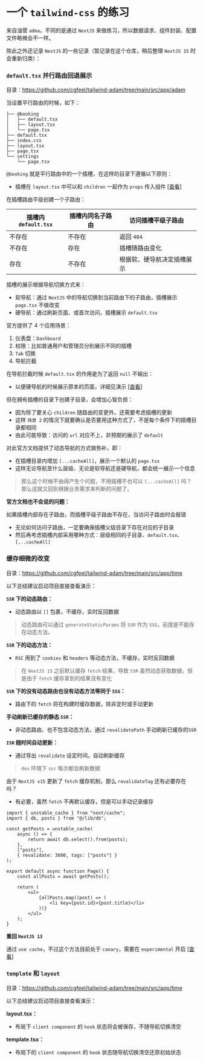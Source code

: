 # 一个 `tailwind-css` 的练习

来自油管 `adma`，不同的是通过 `NextJS` 来做练习，所以数据请求、组件封装、配置文件略微会不一样。

除此之外还记录 `NextJS` 的一些记录（暂记录在这个仓库，稍后整理 `NextJS 15` 时会重新归类）：

### `default.tsx` 并行路由回退展示

目录：https://github.com/cgfeel/tailwind-adam/tree/main/src/app/adam

当设置平行路由的时候，如下：

```
├── @booking
│   ├── default.tsx
│   ├── layout.tsx
│   └── page.tsx
├── default.tsx
├── index.css
├── layout.tsx
├── page.tsx
└── settings
    └── page.tsx
```

`@booking` 就是平行路由中的一个插槽，在这样的目录下遵循以下原则：

-   插槽在 `layout.tsx` 中可以和 `children` 一起作为 `props` 传入组件 [[查看](https://github.com/cgfeel/tailwind-adam/blob/main/src/app/adam/layout.tsx)]

在插槽路由平级创建一个子路由：

| 插槽内 `default.tsx` | 插槽内同名子路由 | 访问插槽平级子路由         |
| -------------------- | ---------------- | -------------------------- |
| 不存在               | 不存在           | 返回 `404`                 |
| 不存在               | 存在             | 插槽随路由变化             |
| 存在                 | 不存在           | 根据软、硬导航决定插槽展示 |

插槽的展示根据导航切换方式来：

-   软导航：通过 `NextJS` 中的导航切换到当前路由下的子路由，插槽展示 `page.tsx` 不做改变
-   硬导航：通过刷新页面、或首次访问，插槽展示 `default.tsx`

官方提供了 4 个应用场景：

1.  仪表盘：`Dashboard`
2.  权限：比如普通用户和管理员分别展示不同的插槽
3.  `Tab` 切换
4.  导航拦截

在导航拦截时候 `default.tsx` 的作用是为了返回 `null` 不输出：

-   以便硬导航的时候展示原本的页面，详细见演示 [[查看](https://github.com/cgfeel/next.v2/tree/master/routing-file/src/app/photo)]

但在拥有插槽的目录下创建子目录，会增加心智负担：

-   因为除了要关心 `children` 随路由的变更外，还需要考虑插槽的更新
-   这样 `场景 2` 的情况下就要确认是否要用这种方式了，不是每个条件下的插槽目录都相同
-   由此可能导致：访问的 `url` 对应不上，非预期的展示了 `default`

对此官方文档提供了动态导航的方式做弥补，即：

-   在插槽目录内增加 `[...cacheAll]`，展示一个默认的 `page.tsx`
-   这样无论导航至什么层级、无论是软导航还是硬导航，都会统一展示一个信息

> 那么这个时候不由得产生个问题，不用插槽不也可以 `[...cacheAll]` 吗？那么这就又回到根据业务需求来判断的问题了。

**官方文档也不会说的问题：**

如果插槽内部存在子路由，而插槽平级子路由不存在，当访问子路由时会报错

-   无论如何访问子路由，一定要确保插槽父级目录下存在对应的子目录
-   然后再考虑插槽内部采用哪种方式：层级相同的子目录、`default.tsx`、`[...cacheAll]`

### 缓存细微的改变

目录：https://github.com/cgfeel/tailwind-adam/tree/main/src/app/time

以下总结建议启动项目直接查看演示：

**`SSR` 下的动态路由：**

-   动态路由以 `[]` 包裹，不缓存，实时反回数据

> 动态路由可以通过 `generateStaticParams` 将 `SSR` 作为 `SSG`，前提是不能存在动态方法。

**`SSR` 下的动态方法：**

-   `RSC` 用到了 `cookies` 和 `headers` 等动态方法，不缓存，实时反回数据

> 在 `NextJS 15` 之前默认缓存 `fetch` 结果，导致 `SSR` 虽然动态获取数据，但是由于 `fetch` 缓存拿到的结果没有变化

**`SSR` 下的没有动态路由也没有动态方法等同于 `SSG`：**

-   路由下的 `fetch` 将在构建时缓存数据，除非定时或手动更新

**手动刷新已缓存的静态 `SSR`：**

-   非动态路由、也不包含动态方法，通过 `revalidatePath` 手动刷新已缓存的`SSR`

**`ISR` 随时间自动更新：**

-   通过导出 `revalidate` 设定时间，自动刷新缓存

> `dev` 环境下 `ssr` 每次都会刷新数据

由于 `NextJS v15` 更新了 `fetch` 缓存机制，那么 `revalidateTag` 还有必要存在吗？

-   有必要，虽然 `fetch` 不再默认缓存，但是可以手动记录缓存

```tsx
import { unstable_cache } from "next/cache";
import { db, posts } from "@/lib/db";

const getPosts = unstable_cache(
    async () => {
        return await db.select().from(posts);
    },
    ["posts"],
    { revalidate: 3600, tags: ["posts"] }
);

export default async function Page() {
    const allPosts = await getPosts();

    return (
        <ul>
            {allPosts.map((post) => (
                <li key={post.id}>{post.title}</li>
            ))}
        </ul>
    );
}
```

**重回 `NextJS 13`**

通过 `use cache`，不过这个方法目前处于 `canary`，需要在 `experimental` 开启 [[查看](https://nextjs.org/docs/canary/app/api-reference/directives/use-cache)]

### `template` 和 `layout`

目录：https://github.com/cgfeel/tailwind-adam/tree/main/src/app/time

以下总结建议启动项目直接查看演示：

**layout.tsx：**

-   布局下 `client component` 的 `hook` 状态将会被保存，不随导航切换清空

**template.tsx：**

-   布局下的 `client component` 的 `hook` 状态随导航切换清空还原初始状态
